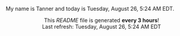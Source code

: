 My name is Tanner and today is Tuesday, August 26, 5:24 AM EDT.

<p align="center">This <i>README</i> file is generated <b>every 3 hours</b>!</br>Last refresh: Tuesday, August 26, 5:24 AM EDT<br /></p>
